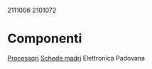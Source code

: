 2111006
2101072
# Componenti
[Processori](componenti/processori.md)
[Schede madri](componenti/schede_madri.md)
Elettronica Padovana
